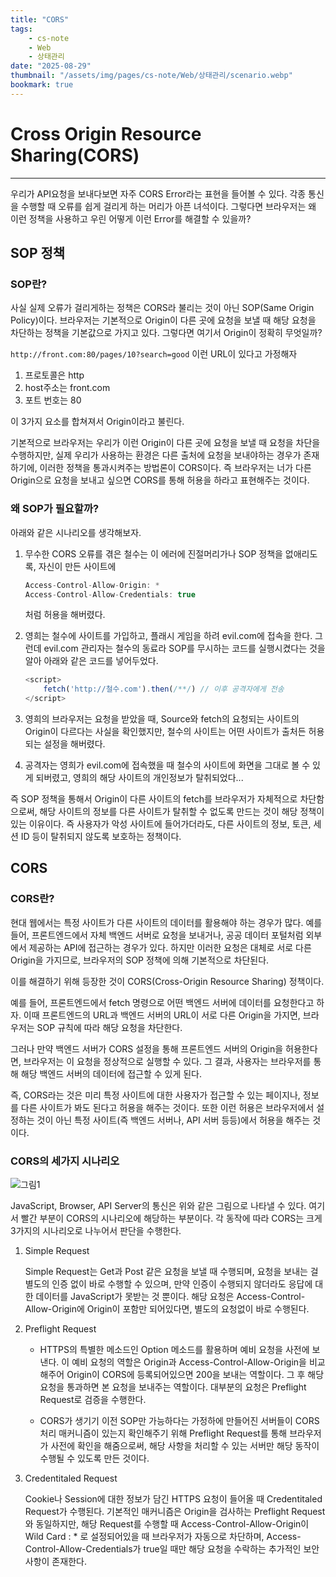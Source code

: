 ```yaml
---
title: "CORS"
tags:
    - cs-note
    - Web
    - 상태관리
date: "2025-08-29"
thumbnail: "/assets/img/pages/cs-note/Web/상태관리/scenario.webp"
bookmark: true
---
```


# Cross Origin Resource Sharing(CORS)
---
우리가 API요청을 보내다보면 자주 CORS Error라는 표현을 들어볼 수 있다. 각종 통신을 수행할 때 오류를 쉽게 걸리게 하는 머리가 아픈 녀석이다. 그렇다면 브라우저는 왜 이런 정책을 사용하고 우린 어떻게 이런 Error를 해결할 수 있을까?

## SOP 정책

### SOP란?

사실 실제 오류가 걸리게하는 정책은 CORS라 불리는 것이 아닌 SOP(Same Origin Policy)이다. 브라우저는 기본적으로 Origin이 다른 곳에 요청을 보낼 때 해당 요청을 차단하는 정책을 기본값으로 가지고 있다. 그렇다면 여기서 Origin이 정확히 무엇일까?

```http://front.com:80/pages/10?search=good``` 이런 URL이 있다고 가정해자

1. 프로토콜은 http
2. host주소는 front.com
3. 포트 번호는 80

이 3가지 요소를 합쳐져서 Origin이라고 불린다. 

기본적으로 브라우저는 우리가 이런 Origin이 다른 곳에 요청을 보낼 때 요청을 차단을 수행하지만, 실제 우리가 사용하는 환경은 다른 출처에 요청을 보내야하는 경우가 존재하기에, 이러한 정책을 통과시켜주는 방법론이 CORS이다. 즉 브라우저는 너가 다른 Origin으로 요청을 보내고 싶으면 CORS를 통해 허용을 하라고 표현해주는 것이다.

### 왜 SOP가 필요할까?

아래와 같은 시나리오를 생각해보자.

1. 무수한 CORS 오류를 겪은 철수는 이 에러에 진절머리가나 SOP 정책을 없애리도록, 자신이 만든 사이트에
    ```h
    Access-Control-Allow-Origin: *
    Access-Control-Allow-Credentials: true
    ```
    처럼 허용을 해버렸다.

2. 영희는 철수에 사이트를 가입하고, 플래시 게임을 하려 evil.com에 접속을 한다. 그런데 evil.com 관리자는 철수의 동료라 SOP를 무시하는 코드를 실행시켰다는 것을 알아 아래와 같은 코드를 넣어두었다.
    ```javascript
    <script>
        fetch('http://철수.com').then(/**/) // 이후 공격자에게 전송  
    </script>
    ```

3. 영희의 브라우저는 요청을 받았을 때, Source와 fetch의 요청되는 사이트의 Origin이 다르다는 사실을 확인했지만, 철수의 사이트는 어떤 사이트가 출처든 허용되는 설정을 해버렸다.
   
4. 공격자는 영희가 evil.com에 접속했을 때 철수의 사이트에 화면을 그대로 볼 수 있게 되버렸고, 영희의 해당 사이트의 개인정보가 탈취되었다...

즉 SOP 정책을 통해서 Origin이 다른 사이트의 fetch를 브라우저가 자체적으로 차단함으로써, 해당 사이트의 정보를 다른 사이트가 탈취할 수 없도록 만드는 것이 해당 정책이 있는 이유이다. 즉 사용자가 악성 사이트에 들어가더라도, 다른 사이트의 정보, 토큰, 세션 ID 등이 탈취되지 않도록 보호하는 정책이다.

## CORS

### CORS란?

현대 웹에서는 특정 사이트가 다른 사이트의 데이터를 활용해야 하는 경우가 많다. 예를 들어, 프론트엔드에서 자체 백엔드 서버로 요청을 보내거나, 공공 데이터 포털처럼 외부에서 제공하는 API에 접근하는 경우가 있다. 하지만 이러한 요청은 대체로 서로 다른 Origin을 가지므로, 브라우저의 SOP 정책에 의해 기본적으로 차단된다.

이를 해결하기 위해 등장한 것이 CORS(Cross-Origin Resource Sharing) 정책이다.

예를 들어, 프론트엔드에서 fetch 명령으로 어떤 백엔드 서버에 데이터를 요청한다고 하자. 이때 프론트엔드의 URL과 백엔드 서버의 URL이 서로 다른 Origin을 가지면, 브라우저는 SOP 규칙에 따라 해당 요청을 차단한다.

그러나 만약 백엔드 서버가 CORS 설정을 통해 프론트엔드 서버의 Origin을 허용한다면, 브라우저는 이 요청을 정상적으로 실행할 수 있다. 그 결과, 사용자는 브라우저를 통해 해당 백엔드 서버의 데이터에 접근할 수 있게 된다.

즉, CORS라는 것은 미리 특정 사이트에 대한 사용자가 접근할 수 있는 페이지나, 정보를 다른 사이트가 봐도 된다고 허용을 해주는 것이다. 또한 이런 허용은 브라우저에서 설정하는 것이 아닌 특정 사이트(즉 백엔드 서버나, API 서버 등등)에서 허용을 해주는 것이다.

### CORS의 세가지 시나리오

![그림1](/assets/img/pages/cs-note/Web/상태관리/scenario.webp)

JavaScript, Browser, API Server의 통신은 위와 같은 그림으로 나타낼 수 있다. 여기서 빨간 부분이 CORS의 시나리오에 해당하는 부분이다. 각 동작에 따라 CORS는 크게 3가지의 시나리오로 나누어서 판단을 수행한다.

1. Simple Request

    Simple Request는 Get과 Post 같은 요청을 보낼 때 수행되며, 요청을 보내는 걸 별도의 인증 없이 바로 수행할 수 있으며, 만약 인증이 수행되지 않더라도 응답에 대한 데이터를 JavaScript가 못받는 것 뿐이다. 해당 요청은 Access-Control-Allow-Origin에 Origin이 포함만 되어있다면, 별도의 요청없이 바로 수행된다.

2. Preflight Request

    * HTTPS의 특별한 메소드인 Option 메소드를 활용하며 예비 요청을 사전에 보낸다. 이 예비 요청의 역할은 Origin과 Access-Control-Allow-Origin을 비교해주어 Origin이 CORS에 등록되어있으면 200을 보내는 역할이다. 그 후 해당 요청을 통과하면 본 요청을 보내주는 역할이다. 대부분의 요청은 Preflight Request로 검증을 수행한다.

    * CORS가 생기기 이전 SOP만 가능하다는 가정하에 만들어진 서버들이 CORS 처리 매커니즘이 있는지 확인해주기 위해 Preflight Request를 통해 브라우저가 사전에 확인을 해줌으로써, 해당 사항을 처리할 수 있는 서버만 해당 동작이 수행될 수 있도록 만든 것이다.
    
3. Credentitaled Request

    Cookie나 Session에 대한 정보가 담긴 HTTPS 요청이 들어올 때 Credentitaled Request가 수행된다. 기본적인 매커니즘은 Origin을 검사하는 Preflight Request와 동일하지만, 해당 Request를 수행할 때 Access-Control-Allow-Origin이 Wild Card : * 로 설정되어있을 때 브라우저가 자동으로 차단하며, Access-Control-Allow-Credentials가 true일 때만 해당 요청을 수락하는 추가적인 보안 사항이 존재한다.
